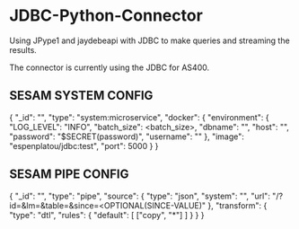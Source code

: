 # JDBC-Python-Connector
Using JPype1 and jaydebeapi with JDBC to make queries and streaming the results. 

The connector is currently using the JDBC for AS400. 

## SESAM SYSTEM CONFIG ##

{
  "_id": "<system-name>",
  "type": "system:microservice",
  "docker": {
    "environment": {
      "LOG_LEVEL": "INFO",
      "batch_size": <batch_size>,
      "dbname": "<dbname>",
      "host": "<host>",
      "password": "$SECRET(password)",
      "username": "<username>"
    },
    "image": "espenplatou/jdbc:test",
    "port": 5000
  }
}

## SESAM PIPE CONFIG ##
{
  "_id": "<PIPE-ID>",
  "type": "pipe",
  "source": {
    "type": "json",
    "system": "<SYSTEM-ID>",
    "url": "/?id=<TABLE-ID>&lm=<LAST-MODIFIED-FIELD>&table=<TABLE-NAME>&since=<OPTIONAL(SINCE-VALUE)"
  },
  "transform": {
    "type": "dtl",
    "rules": {
      "default": [
        ["copy", "*"]
      ]
    }
  }
}
